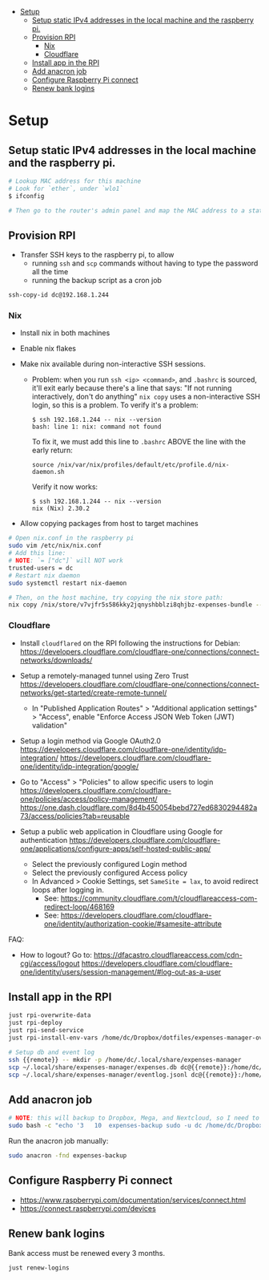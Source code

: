 - [Setup](#setup)
  - [Setup static IPv4 addresses in the local machine and the raspberry pi.](#setup-static-ipv4-addresses-in-the-local-machine-and-the-raspberry-pi)
  - [Provision RPI](#provision-rpi)
    - [Nix](#nix)
    - [Cloudflare](#cloudflare)
  - [Install app in the RPI](#install-app-in-the-rpi)
  - [Add anacron job](#add-anacron-job)
  - [Configure Raspberry Pi connect](#configure-raspberry-pi-connect)
  - [Renew bank logins](#renew-bank-logins)


# Setup

## Setup static IPv4 addresses in the local machine and the raspberry pi.

```sh
# Lookup MAC address for this machine
# Look for `ether`, under `wlo1`
$ ifconfig

# Then go to the router's admin panel and map the MAC address to a static IP like 192.168.1.233
```

## Provision RPI

* Transfer SSH keys to the raspberry pi, to allow
  * running `ssh` and `scp` commands without having to type the password all the time
  * running the backup script as a cron job
```sh
ssh-copy-id dc@192.168.1.244
```

### Nix

* Install nix in both machines
* Enable nix flakes

* Make nix available during non-interactive SSH sessions.
  * Problem: when you run `ssh <ip> <command>`, and `.bashrc` is sourced, it'll exit early because there's a line that says:
    "If not running interactively, don't do anything"
    `nix copy` uses a non-interactive SSH login, so this is a problem.
    To verify it's a problem:
    ```
    $ ssh 192.168.1.244 -- nix --version
    bash: line 1: nix: command not found
    ```
    To fix it, we must add this line to `.bashrc` ABOVE the line with the early return:
    ```
    source /nix/var/nix/profiles/default/etc/profile.d/nix-daemon.sh
    ```
    Verify it now works:
    ```
    $ ssh 192.168.1.244 -- nix --version
    nix (Nix) 2.30.2
    ```

* Allow copying packages from host to target machines
```sh
# Open nix.conf in the raspberry pi
sudo vim /etc/nix/nix.conf
# Add this line:
# NOTE: `= ["dc"]` will NOT work
trusted-users = dc
# Restart nix daemon
sudo systemctl restart nix-daemon

# Then, on the host machine, try copying the nix store path:
nix copy /nix/store/v7vjfr5s586kky2jqnyshbblzi8qhjbz-expenses-bundle --to ssh://dc@192.168.1.244
```

### Cloudflare

* Install `cloudflared` on the RPI following the instructions for Debian:
  https://developers.cloudflare.com/cloudflare-one/connections/connect-networks/downloads/

* Setup a remotely-managed tunnel using Zero Trust
  https://developers.cloudflare.com/cloudflare-one/connections/connect-networks/get-started/create-remote-tunnel/
  * In "Published Application Routes" > "Additional application settings" > "Access", enable "Enforce Access JSON Web Token (JWT) validation"

* Setup a login method via Google OAuth2.0
  https://developers.cloudflare.com/cloudflare-one/identity/idp-integration/
  https://developers.cloudflare.com/cloudflare-one/identity/idp-integration/google/

* Go to "Access" > "Policies" to allow specific users to login
  https://developers.cloudflare.com/cloudflare-one/policies/access/policy-management/
  https://one.dash.cloudflare.com/8d4b450054bebd727ed6830294482a73/access/policies?tab=reusable

* Setup a public web application in Cloudflare using Google for authentication
  https://developers.cloudflare.com/cloudflare-one/applications/configure-apps/self-hosted-public-app/
  * Select the previously configured Login method
  * Select the previously configured Access policy
  * In Advanced > Cookie Settings, set `SameSite = lax`, to avoid redirect loops after logging in.
    * See: https://community.cloudflare.com/t/cloudflareaccess-com-redirect-loop/468169
    * See: https://developers.cloudflare.com/cloudflare-one/identity/authorization-cookie/#samesite-attribute

FAQ:

* How to logout?
  Go to: https://dfacastro.cloudflareaccess.com/cdn-cgi/access/logout
  https://developers.cloudflare.com/cloudflare-one/identity/users/session-management/#log-out-as-a-user

## Install app in the RPI

```sh
just rpi-overwrite-data
just rpi-deploy
just rpi-send-service
just rpi-install-env-vars /home/dc/Dropbox/dotfiles/expenses-manager-override.conf

# Setup db and event log
ssh {{remote}} -- mkdir -p /home/dc/.local/share/expenses-manager
scp ~/.local/share/expenses-manager/expenses.db dc@{{remote}}:/home/dc/.local/share/expenses-manager/expenses.db
scp ~/.local/share/expenses-manager/eventlog.jsonl dc@{{remote}}:/home/dc/.local/share/expenses-manager/eventlog.jsonl
```

## Add anacron job

```sh
# NOTE: this will backup to Dropbox, Mega, and Nextcloud, so I need to set those up first
sudo bash -c "echo '3	10	expenses-backup	sudo -u dc /home/dc/Dropbox/Projects/Haskell/expenses/scripts/backup.sh' >> /etc/anacrontab"
```

Run the anacron job manually:

```sh
sudo anacron -fnd expenses-backup
```

## Configure Raspberry Pi connect

* https://www.raspberrypi.com/documentation/services/connect.html
* https://connect.raspberrypi.com/devices

## Renew bank logins

Bank access must be renewed every 3 months.

```sh
just renew-logins
```

